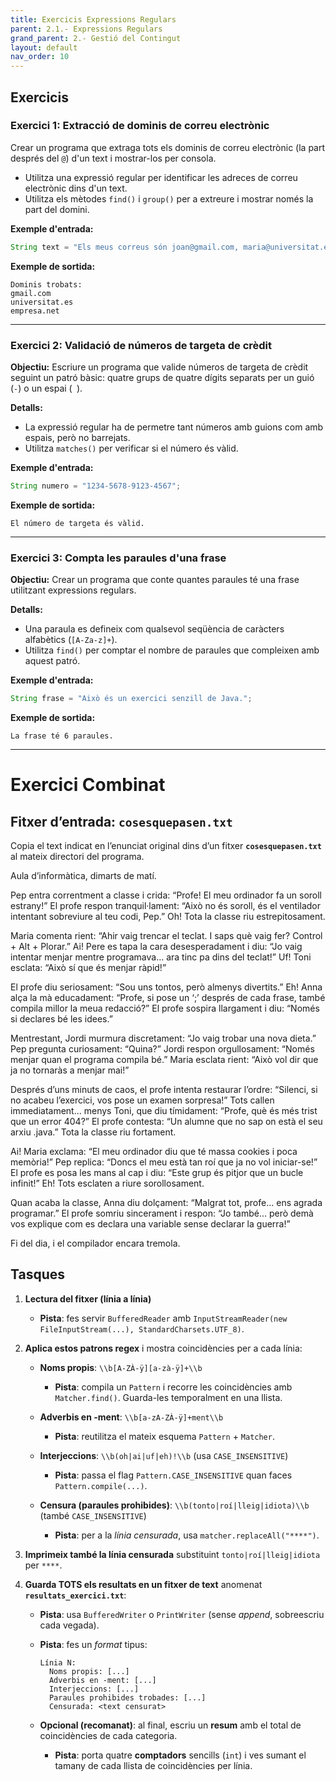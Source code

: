 ```yaml
---
title: Exercicis Expressions Regulars
parent: 2.1.- Expressions Regulars
grand_parent: 2.- Gestió del Contingut
layout: default
nav_order: 10
---
```


## Exercicis


### Exercici 1: Extracció de dominis de correu electrònic

Crear un programa que extraga tots els dominis de correu electrònic (la part després del `@`) d'un text i mostrar-los per consola.


- Utilitza una expressió regular per identificar les adreces de correu electrònic dins d'un text.
- Utilitza els mètodes `find()` i `group()` per a extreure i mostrar només la part del domini.

**Exemple d'entrada:**
```java
String text = "Els meus correus són joan@gmail.com, maria@universitat.es i pere@empresa.net";
```

**Exemple de sortida:**
```
Dominis trobats:
gmail.com
universitat.es
empresa.net
```

---

### Exercici 2: Validació de números de targeta de crèdit

**Objectiu:** Escriure un programa que valide números de targeta de crèdit seguint un patró bàsic: quatre grups de quatre dígits separats per un guió (`-`) o un espai (` `).

**Detalls:**
- La expressió regular ha de permetre tant números amb guions com amb espais, però no barrejats.
- Utilitza `matches()` per verificar si el número és vàlid.

**Exemple d'entrada:**
```java
String numero = "1234-5678-9123-4567";
```

**Exemple de sortida:**
```
El número de targeta és vàlid.
```

---

### Exercici 3: Compta les paraules d'una frase

**Objectiu:** Crear un programa que conte quantes paraules té una frase utilitzant expressions regulars.

**Detalls:**
- Una paraula es defineix com qualsevol seqüència de caràcters alfabètics (`[A-Za-z]+`).
- Utilitza `find()` per comptar el nombre de paraules que compleixen amb aquest patró.

**Exemple d'entrada:**
```java
String frase = "Això és un exercici senzill de Java.";
```

**Exemple de sortida:**
```
La frase té 6 paraules.
```

---


# Exercici Combinat 

## Fitxer d’entrada: `cosesquepasen.txt`

Copia el text indicat en l’enunciat original dins d’un fitxer **`cosesquepasen.txt`** al mateix directori del programa.

Aula d’informàtica, dimarts de matí.

Pep entra correntment a classe i crida: “Profe! El meu ordinador fa un soroll estrany!”
El profe respon tranquil·lament: “Això no és soroll, és el ventilador intentant sobreviure al teu codi, Pep.”
Oh! Tota la classe riu estrepitosament.

Maria comenta rient: “Ahir vaig trencar el teclat. I saps què vaig fer? Control + Alt + Plorar.”
Ai! Pere es tapa la cara desesperadament i diu: “Jo vaig intentar menjar mentre programava… ara tinc pa dins del teclat!”
Uf! Toni esclata: “Això sí que és menjar ràpid!”

El profe diu seriosament: “Sou uns tontos, però almenys divertits.”
Eh! Anna alça la mà educadament: “Profe, si pose un ‘;’ després de cada frase, també compila millor la meua redacció?”
El profe sospira llargament i diu: “Només si declares bé les idees.”

Mentrestant, Jordi murmura discretament: “Jo vaig trobar una nova dieta.”
Pep pregunta curiosament: “Quina?”
Jordi respon orgullosament: “Només menjar quan el programa compila bé.”
Maria esclata rient: “Això vol dir que ja no tornaràs a menjar mai!”

Després d’uns minuts de caos, el profe intenta restaurar l’ordre:
“Silenci, si no acabeu l’exercici, vos pose un examen sorpresa!”
Tots callen immediatament... menys Toni, que diu tímidament: “Profe, què és més trist que un error 404?”
El profe contesta: “Un alumne que no sap on està el seu arxiu .java.”
Tota la classe riu fortament.

Ai! Maria exclama: “El meu ordinador diu que té massa cookies i poca memòria!”
Pep replica: “Doncs el meu està tan roí que ja no vol iniciar-se!”
El profe es posa les mans al cap i diu: “Este grup és pitjor que un bucle infinit!”
Eh! Tots esclaten a riure sorollosament.

Quan acaba la classe, Anna diu dolçament: “Malgrat tot, profe... ens agrada programar.”
El profe somriu sincerament i respon: “Jo també... però demà vos explique com es declara una variable sense declarar la guerra!”

Fi del dia, i el compilador encara tremola.






## Tasques

1. **Lectura del fitxer (línia a línia)**

   * **Pista**: fes servir `BufferedReader` amb `InputStreamReader(new FileInputStream(...), StandardCharsets.UTF_8)`.

2. **Aplica estos patrons regex** i mostra coincidències per a cada línia:

   * **Noms propis**: `\\b[A-ZÀ-ÿ][a-zà-ÿ]+\\b`

     * **Pista**: compila un `Pattern` i recorre les coincidències amb `Matcher.find()`. Guarda-les temporalment en una llista.
   * **Adverbis en -ment**: `\\b[a-zA-ZÀ-ÿ]+ment\\b`

     * **Pista**: reutilitza el mateix esquema `Pattern` + `Matcher`.
   * **Interjeccions**: `\\b(oh|ai|uf|eh)!\\b` (usa `CASE_INSENSITIVE`)

     * **Pista**: passa el flag `Pattern.CASE_INSENSITIVE` quan faces `Pattern.compile(...)`.
   * **Censura (paraules prohibides)**: `\\b(tonto|roí|lleig|idiota)\\b` (també `CASE_INSENSITIVE`)

     * **Pista**: per a la *línia censurada*, usa `matcher.replaceAll("****")`.

3. **Imprimeix també la línia censurada** substituint `tonto|roí|lleig|idiota` per `****`.

4. **Guarda TOTS els resultats en un fitxer de text** anomenat **`resultats_exercici.txt`**:

   * **Pista**: usa `BufferedWriter` o `PrintWriter` (sense *append*, sobreescriu cada vegada).
   * **Pista**: fes un *format* tipus:

     ```
     Línia N:
       Noms propis: [...]
       Adverbis en -ment: [...]
       Interjeccions: [...]
       Paraules prohibides trobades: [...]
       Censurada: <text censurat>

     ```
   * **Opcional (recomanat)**: al final, escriu un **resum** amb el total de coincidències de cada categoria.

     * **Pista**: porta quatre **comptadors** sencills (`int`) i ves sumant el tamany de cada llista de coincidències per línia.
